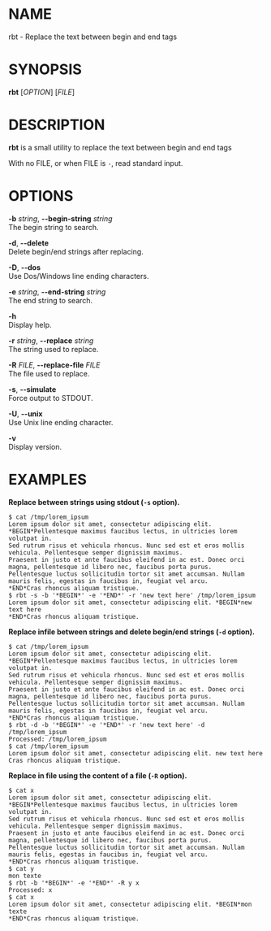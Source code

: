 NAME
====

rbt - Replace the text between begin and end tags

SYNOPSIS
========

**rbt** \[*OPTION*\] \[*FILE*\]

DESCRIPTION
===========

**rbt** is a small utility to replace the text between begin and end
tags

With no FILE, or when FILE is `-`, read standard input.

OPTIONS
=======

**-b** *string*, **--begin-string** *string*  
The begin string to search.

**-d**, **--delete**  
Delete begin/end strings after replacing.

**-D**, **--dos**  
Use Dos/Windows line ending characters.

**-e** *string*, **--end-string** *string*  
The end string to search.

**-h**  
Display help.

**-r** *string*, **--replace** *string*  
The string used to replace.

**-R** *FILE*, **--replace-file** *FILE*  
The file used to replace.

**-s**, **--simulate**  
Force output to STDOUT.

**-U**, **--unix**  
Use Unix line ending character.

**-v**  
Display version.

EXAMPLES
========

**Replace between strings using stdout (`-s` option).**

    $ cat /tmp/lorem_ipsum
    Lorem ipsum dolor sit amet, consectetur adipiscing elit. *BEGIN*Pellentesque maximus faucibus lectus, in ultricies lorem volutpat in.
    Sed rutrum risus et vehicula rhoncus. Nunc sed est et eros mollis vehicula. Pellentesque semper dignissim maximus.
    Praesent in justo et ante faucibus eleifend in ac est. Donec orci magna, pellentesque id libero nec, faucibus porta purus.
    Pellentesque luctus sollicitudin tortor sit amet accumsan. Nullam mauris felis, egestas in faucibus in, feugiat vel arcu.
    *END*Cras rhoncus aliquam tristique.
    $ rbt -s -b '*BEGIN*' -e '*END*' -r 'new text here' /tmp/lorem_ipsum
    Lorem ipsum dolor sit amet, consectetur adipiscing elit. *BEGIN*new text here
    *END*Cras rhoncus aliquam tristique.

**Replace infile between strings and delete begin/end strings (`-d`
option).**

    $ cat /tmp/lorem_ipsum
    Lorem ipsum dolor sit amet, consectetur adipiscing elit. *BEGIN*Pellentesque maximus faucibus lectus, in ultricies lorem volutpat in.
    Sed rutrum risus et vehicula rhoncus. Nunc sed est et eros mollis vehicula. Pellentesque semper dignissim maximus.
    Praesent in justo et ante faucibus eleifend in ac est. Donec orci magna, pellentesque id libero nec, faucibus porta purus.
    Pellentesque luctus sollicitudin tortor sit amet accumsan. Nullam mauris felis, egestas in faucibus in, feugiat vel arcu.
    *END*Cras rhoncus aliquam tristique.
    $ rbt -d -b '*BEGIN*' -e '*END*' -r 'new text here' -d /tmp/lorem_ipsum
    Processed: /tmp/lorem_ipsum
    $ cat /tmp/lorem_ipsum
    Lorem ipsum dolor sit amet, consectetur adipiscing elit. new text here
    Cras rhoncus aliquam tristique.

**Replace in file using the content of a file (`-R` option).**

    $ cat x
    Lorem ipsum dolor sit amet, consectetur adipiscing elit. *BEGIN*Pellentesque maximus faucibus lectus, in ultricies lorem volutpat in.
    Sed rutrum risus et vehicula rhoncus. Nunc sed est et eros mollis vehicula. Pellentesque semper dignissim maximus.
    Praesent in justo et ante faucibus eleifend in ac est. Donec orci magna, pellentesque id libero nec, faucibus porta purus.
    Pellentesque luctus sollicitudin tortor sit amet accumsan. Nullam mauris felis, egestas in faucibus in, feugiat vel arcu.
    *END*Cras rhoncus aliquam tristique.
    $ cat y
    mon texte
    $ rbt -b '*BEGIN*' -e '*END*' -R y x
    Processed: x
    $ cat x
    Lorem ipsum dolor sit amet, consectetur adipiscing elit. *BEGIN*mon texte
    *END*Cras rhoncus aliquam tristique.
